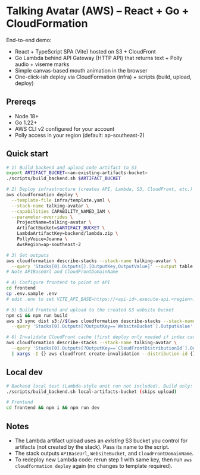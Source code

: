 # Talking Avatar (AWS) – React + Go + CloudFormation

End-to-end demo:
- React + TypeScript SPA (Vite) hosted on S3 + CloudFront
- Go Lambda behind API Gateway (HTTP API) that returns text + Polly audio + viseme marks
- Simple canvas-based mouth animation in the browser
- One-click-ish deploy via CloudFormation (infra) + scripts (build, upload, deploy)

## Prereqs
- Node 18+
- Go 1.22+
- AWS CLI v2 configured for your account
- Polly access in your region (default: ap-southeast-2)

## Quick start
```bash
# 1) Build backend and upload code artifact to S3
export ARTIFACT_BUCKET=<an-existing-artifacts-bucket>
./scripts/build_backend.sh $ARTIFACT_BUCKET

# 2) Deploy infrastructure (creates API, Lambda, S3, CloudFront, etc.)
aws cloudformation deploy \
  --template-file infra/template.yaml \
  --stack-name talking-avatar \
  --capabilities CAPABILITY_NAMED_IAM \
  --parameter-overrides \
    ProjectName=talking-avatar \
    ArtifactBucket=$ARTIFACT_BUCKET \
    LambdaArtifactKey=backend/lambda.zip \
    PollyVoice=Joanna \
    AwsRegion=ap-southeast-2

# 3) Get outputs
aws cloudformation describe-stacks --stack-name talking-avatar \
  --query 'Stacks[0].Outputs[].[OutputKey,OutputValue]' --output table
# Note APIBaseUrl and CloudFrontDomainName

# 4) Configure frontend to point at API
cd frontend
cp .env.sample .env
# edit .env to set VITE_API_BASE=https://<api-id>.execute-api.<region>.amazonaws.com

# 5) Build frontend and upload to the created S3 website bucket
npm ci && npm run build
aws s3 sync dist s3://$(aws cloudformation describe-stacks --stack-name talking-avatar \
  --query 'Stacks[0].Outputs[?OutputKey==`WebsiteBucket`].OutputValue' --output text)/ --delete

# 6) Invalidate CloudFront cache (first deploy only needed if index caching)
aws cloudformation describe-stacks --stack-name talking-avatar \
  --query 'Stacks[0].Outputs[?OutputKey==`CloudFrontDistributionId`].OutputValue' --output text \
  | xargs -I {} aws cloudfront create-invalidation --distribution-id {} --paths '/*'
```

## Local dev
```bash
# Backend local test (Lambda-style unit run not included). Build only:
./scripts/build_backend.sh local-artifacts-bucket (skips upload)

# Frontend
cd frontend && npm i && npm run dev
```

## Notes
- The Lambda artifact upload uses an *existing* S3 bucket you control for artifacts (not created by the stack). Pass its name to the script.
- The stack outputs `APIBaseUrl`, `WebsiteBucket`, and `CloudFrontDomainName`.
- To redeploy new Lambda code: rerun step 1 with same key, then run `aws cloudformation deploy` again (no changes to template required).
